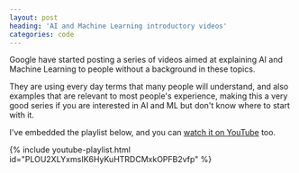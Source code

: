 ```yaml
---
layout: post
heading: 'AI and Machine Learning introductory videos'
categories: code
---
```


Google have started posting a series of videos aimed at explaining AI and Machine Learning to people without a background in these topics.

They are using every day terms that many people will understand, and also examples that are relevant to most people's experience, making this a very good series if you are interested in AI and ML but don't know where to start with it.

I've embedded the playlist below, and you can [watch it on YouTube](https://www.youtube.com/watch?v=XJ476O86hbU&list=PLOU2XLYxmsIK6HyKuHTRDCMxkOPFB2vfp) too.

{% include youtube-playlist.html id="PLOU2XLYxmsIK6HyKuHTRDCMxkOPFB2vfp" %}